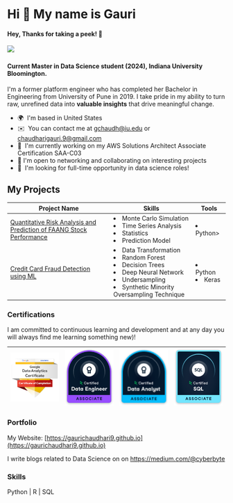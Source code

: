 Hi 👋 My name is Gauri
======================================
#### Hey, Thanks for taking a peek! 🥳 
![](https://komarev.com/ghpvc/?username=gaurichaudhari9&style=plastic&label=profile+views&color=orange) 

#### Current Master in Data Science student (2024), Indiana University Bloomington. 
I'm a former platform engineer who has completed her Bachelor in Engineering from University of Pune in 2019. I take pride in my ability to turn raw, unrefined data into **valuable insights** that drive meaningful change.

*   🌍  I'm based in United States
*   ✉️  You can contact me at [gchaudh@iu.edu](mailto:gchaudh@iu.edu) or [chaudharigauri.9@gmail.com](mailto:chaudharigauri.9@gmail.com) 
*   🧠  I'm currently working on my AWS Solutions Architect Associate Certification SAA-C03
*   🛜  I'm open to networking and collaborating on interesting projects
*   🤝  I'm looking for full-time opportunity in data science roles!


## My Projects

| Project Name                             | Skills                          |Tools|
|------------------------------------------|------------------------------------------------------|-------|
| [Quantitative Risk Analysis and Prediction of FAANG Stock Performance](https://github.com/gaurichaudhari9/quantitative-analysis-tech-stock-prediction)| <li>Monte Carlo Simulation</li><li> Time Series Analysis </li><li> Statistics </li><li> Prediction Model</li>|<li>Python></li>|
|[Credit Card Fraud Detection using ML](https://github.com/gaurichaudhari9/credit-card-fraud-detection-using-ml)|<li>Data Transformation</li><li>Random Forest</li><li>Decision Trees</li><li>Deep Neural Network</li><li>Undersampling</li><li>Synthetic Minority Oversampling Technique</li>|<li>Python</li><li>Keras</li>|


### Certifications
I am committed to continuous learning and development and at any day you will always find me learning something new)!




| <img src="https://github.com/gaurichaudhari9/gaurichaudhari9/blob/main/google-data-analytics-professional-certificate.2.png" alt="Google Data Analytics Professional Certificate" width="200" /> | <img src="https://github.com/gaurichaudhari9/gaurichaudhari9/blob/main/data_engineer_associate_badge.png" alt="adam-pw" width="200" /> | <img src="https://github.com/gaurichaudhari9/gaurichaudhari9/blob/main/data_analyst_associate_badge.png" alt="adam-pw" width="200"/> | <img src="https://github.com/gaurichaudhari9/gaurichaudhari9/blob/main/sql_associate_badge.png" alt="adam-pw" width="200"/> |
| --- | --- | --- | --- |

### Portfolio

My Website: [https://gaurichaudhari9.github.io](https://gaurichaudhari9.github.io)

I write blogs related to Data Science on on https://medium.com/@cyberbyte


### Skills

Python | R | SQL 
